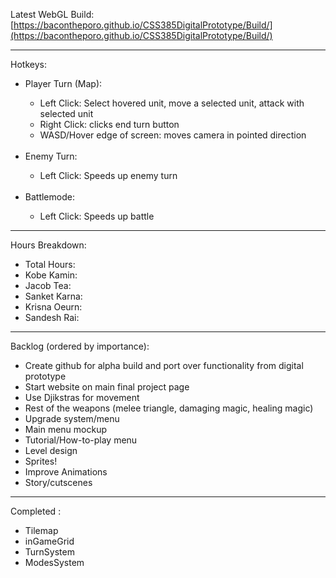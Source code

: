 Latest WebGL Build: [https://bacontheporo.github.io/CSS385DigitalPrototype/Build/](https://bacontheporo.github.io/CSS385DigitalPrototype/Build/)

***

Hotkeys:
<ul> 
 <li> Player Turn (Map): </li>
 <ul>
  <li> Left Click: Select hovered unit, move a selected unit, attack with selected unit </li>
  <li> Right Click: clicks end turn button </li>
  <li> WASD/Hover edge of screen: moves camera in pointed direction </li>
 </ul>
 <br>
 <li> Enemy Turn: </li>
 <ul> 
  <li> Left Click: Speeds up enemy turn </li>
 </ul>
 <br>
 <li> Battlemode: </li>
 <ul>
  <li> Left Click: Speeds up battle </li>
  
 </ul>
</ul>

*** 

Hours Breakdown: <br>
<ul>
  <li> Total Hours: </li>
  <li> Kobe Kamin: </li>
  <li> Jacob Tea: </li>
  <li> Sanket Karna: </li>
  <li> Krisna Oeurn: </li>
  <li> Sandesh Rai: </li>
 </ul>

***

Backlog (ordered by importance): 
<ul>
 <li> Create github for alpha build and port over functionality from digital prototype </li>
 <li> Start website on main final project page </li>
 <li> Use Djikstras for movement </li>
 <li> Rest of the weapons (melee triangle, damaging magic, healing magic) </li>
 <li> Upgrade system/menu  </li>
 <li> Main menu mockup  </li>
 <li> Tutorial/How-to-play menu  </li>
 <li> Level design  </li>
 <li> Sprites! </li>
 <li> Improve Animations </li>
 <li> Story/cutscenes </li>
</ul>

***

Completed : 
* Tilemap
* inGameGrid
* TurnSystem
* ModesSystem
